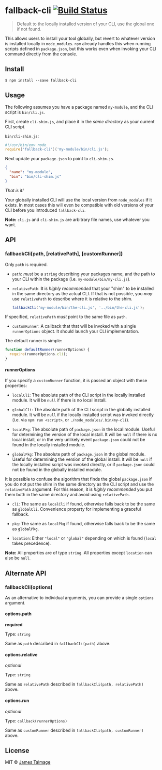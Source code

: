 # fallback-cli [![Build Status](https://travis-ci.org/jamestalmage/fallback-cli.svg?branch=master)](https://travis-ci.org/jamestalmage/fallback-cli)

> Default to the locally installed version of your CLI, use the global one if not found.

This allows users to install your tool globally, but revert to whatever version is installed
locally in `node_modules`. `npm` already handles this when running scripts defined in `package.json`,
but this works even when invoking your CLI command directly from the console.

## Install

```
$ npm install --save fallback-cli
```

## Usage

The following assumes you have a package named `my-module`, and the CLI script is `bin/cli.js`.

First, create `cli-shim.js`, and place it in the *same directory* as your current CLI script.

`bin/cli-shim.js`:

```js
#!/usr/bin/env node
require('fallback-cli')('my-module/bin/cli.js');
```

Next update your `package.json` to point to `cli-shim.js`.

```json
{
  "name": "my-module",
  "bin": "bin/cli-shim.js"
}
```

*That is it!* 

Your globally installed CLI will use the local version from `node_modules` if it exists.
In most cases this will even be compatible with old versions of your CLI before you introduced `fallback-cli`.

**Note:** `cli.js` and `cli-shim.js` are arbitrary file names, use whatever you want.

## API

### fallbackCli(path, [relativePath], [customRunner])

Only `path` is required.

  * `path`: *must* be a `string` describing your packages name, and the path to your CLI within the package (i.e. `my-module/bin/my-cli.js`).
        
  * `relativePath`: It is *highly recommended* that your "shim" to be installed in the same directory as the actual CLI. 
If that is not possible, you *may* use `relativePath` to describe where it is relative to the shim.

    ```js
    fallbackCli('my-module/bin/the-cli.js', '../bin/the-cli.js');
    ```
    
  If specified, `relativePath` *must* point to the same file as `path`.
    
  * `customRunner`: A callback that that will be invoked with a single `runnerOptions` object. It should launch your CLI implementation.
  
  The default runner is simple: 
  
  ```js
  function defaultRunner(runnerOptions) {
    require(runnerOptions.cli);
  }
  ```
  
#### runnerOptions
  
  If you specify a `customRunner` function, it is passed an object with these properties:

  * `localCli`: The absolute path of the CLI script in the locally installed module. It will be `null` if there is no local install.
  
  * `globalCli`: The absolute path of the CLI script in the globally installed module. It will be `null` if the locally installed script was invoked directly (i.e. via `npm run <script>`, or `./node_modules/.bin/my-cli`).
  
  * `localPkg`: The absolute path of `package.json` in the local module. Useful for determining the version of the local install. 
                It will be `null` if there is no local install, or in the very unlikely event `package.json` could not be found in the locally installed module.
  
  * `globalPkg`: The absolute path of `package.json` in the global module. Useful for determining the version of the global install. 
                 It will be `null` if the locally installed script was invoked directly, or if `package.json` could not be found in the globally installed module.
                 
  It is possible to confuse the algorithm that finds the global `package.json` if you do not put the shim in the same directory as the CLI script and use the `relativePath` argument.
  For this reason, it is *highly recommended* you put them both in the same directory and avoid using `relativePath`. 
   
  * `cli`: The same as `localCli` if found, otherwise falls back to be the same as `globalCli`. Convenience property for implementing a graceful fallback.
  
  * `pkg`: The same as `localPkg` if found, otherwise falls back to be the same as `globalPkg`.
  
  * `location`: Either `"local"` or `"global"` depending on which is found (`local` takes precedence).

**Note:** All properties are of type `string`. All properties except `location` can also be `null`.

## Alternate API

### fallbackCli(options)

As an alternative to individual arguments, you can provide a single `options` argument.

#### options.path

**required**

Type: `string`

Same as `path` described in `fallbackCli(path)` above.

#### options.relative

*optional*

Type: `string`

Same as `relativePath` described in `fallbackCli(path, relativePath)` above.

#### options.run

*optional*

Type: `callback(runnerOptions)`

Same as `customRunner` described in `fallbackCli(path, customRunner)` above.

## License

MIT © [James Talmage](http://github.com/jamestalmage)
